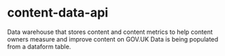 # content-data-api
Data warehouse that stores content and content metrics to help content owners measure and improve content on GOV.UK
Data is being populated from a dataform table.
